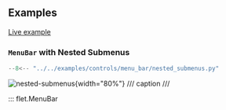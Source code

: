 ## Examples

[Live example](https://flet-controls-gallery.fly.dev/navigation/menubar)

### `MenuBar` with Nested Submenus

```python
--8<-- "../../examples/controls/menu_bar/nested_submenus.py"
```

![nested-submenus](../../examples/controls/menu_bar/media/nested_submenus.gif){width="80%"}
/// caption
///

::: flet.MenuBar
